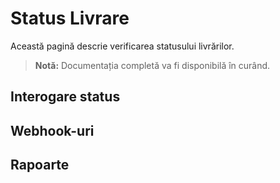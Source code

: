 # Status Livrare

Această pagină descrie verificarea statusului livrărilor.

> **Notă:** Documentația completă va fi disponibilă în curând.

## Interogare status

## Webhook-uri

## Rapoarte
